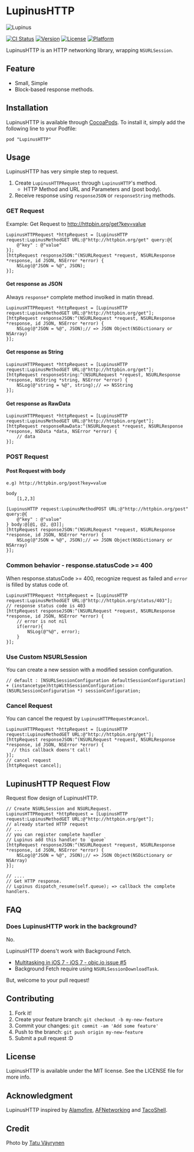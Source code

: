 # LupinusHTTP

![Lupinus](http://monosnap.com/image/pg8v9Wa1IkBbjB9jUioE0YABMe8C41.png)

[![CI Status](http://img.shields.io/travis/azu/LupinusHTTP.svg?style=flat)](https://travis-ci.org/azu/LupinusHTTP)
[![Version](https://img.shields.io/cocoapods/v/LupinusHTTP.svg?style=flat)](http://cocoadocs.org/docsets/LupinusHTTP)
[![License](https://img.shields.io/cocoapods/l/LupinusHTTP.svg?style=flat)](http://cocoadocs.org/docsets/LupinusHTTP)
[![Platform](https://img.shields.io/cocoapods/p/LupinusHTTP.svg?style=flat)](http://cocoadocs.org/docsets/LupinusHTTP)

LupinusHTTP is an HTTP networking library, wrapping `NSURLSession`.

## Feature

- Small, Simple
- Block-based response methods.

## Installation

LupinusHTTP is available through [CocoaPods](http://cocoapods.org). To install
it, simply add the following line to your Podfile:

    pod "LupinusHTTP"

## Usage

LupinusHTTP has very simple step to request.

1. Create `LupinusHTTPRequest` through `LupinusHTTP`'s method.
    * HTTP Method and URL and Parameters and (post body).
2. Receive response using `responseJSON` or `responseString` methods.


### GET Request

Example: Get Request to http://httpbin.org/get?key=value

```objc
LupinusHTTPRequest *httpRequest = [LupinusHTTP request:LupinusMethodGET URL:@"http://httpbin.org/get" query:@{
    @"key" : @"value"
}];
[httpRequest responseJSON:^(NSURLRequest *request, NSURLResponse *response, id JSON, NSError *error) {
    NSLog(@"JSON = %@", JSON);
}];
```

#### Get response as JSON

Always `response*` complete method involked in matin thread.

```objc
LupinusHTTPRequest *httpRequest = [LupinusHTTP request:LupinusMethodGET URL:@"http://httpbin.org/get"];
[httpRequest responseJSON:^(NSURLRequest *request, NSURLResponse *response, id JSON, NSError *error) {
    NSLog(@"JSON = %@", JSON);// => JSON Object(NSDictionary or NSArray)
}];
```

#### Get response as String

```objc
LupinusHTTPRequest *httpRequest = [LupinusHTTP request:LupinusMethodGET URL:@"http://httpbin.org/get"];
[httpRequest responseString:^(NSURLRequest *request, NSURLResponse *response, NSString *string, NSError *error) {
    NSLog(@"string = %@", string);// => NSString
}];
```


#### Get response as RawData

```objc
LupinusHTTPRequest *httpRequest = [LupinusHTTP request:LupinusMethodGET URL:@"http://httpbin.org/get"];
[httpRequest responseRawData:^(NSURLRequest *request, NSURLResponse *response, NSData *data, NSError *error) {
    // data
}];
```

### POST Request

#### Post Request with body

    e.g) http://httpbin.org/post?key=value

    body
        [1,2,3]


```objc
[LupinusHTTP request:LupinusMethodPOST URL:@"http://httpbin.org/post" query:@{
    @"key" : @"value"
} body:@[@1, @2, @3]];
[httpRequest responseJSON:^(NSURLRequest *request, NSURLResponse *response, id JSON, NSError *error) {
    NSLog(@"JSON = %@", JSON);// => JSON Object(NSDictionary or NSArray)
}];
```

### Common behavior - response.statusCode >= 400

When response.statusCode >= 400, recognize request as failed and `error` is filled by  status code of.

```objc
LupinusHTTPRequest *httpRequest = [LupinusHTTP request:LupinusMethodGET URL:@"http://httpbin.org/status/403"];
// response status code is 403
[httpRequest responseJSON:^(NSURLRequest *request, NSURLResponse *response, id JSON, NSError *error) {
    // error is not nil
    if(error){
        NSLog(@"%@", error);
    }
}];
```

### Use Custom NSURLSession

You can create a new session with a modified session configuration.

```objc
// default : [NSURLSessionConfiguration defaultSessionConfiguration]
+ (instancetype)httpWithSessionConfiguration:(NSURLSessionConfiguration *) sessionConfiguration;
```

### Cancel Request

You can cancel the request by `LupinusHTTPRequest#cancel`.

```objc
LupinusHTTPRequest *httpRequest = [LupinusHTTP request:LupinusMethodGET URL:@"http://httpbin.org/get"];
[httpRequest responseJSON:^(NSURLRequest *request, NSURLResponse *response, id JSON, NSError *error) {
  // this callback doens't call!
}];
// cancel request
[httpRequest cancel];
```

## LupinusHTTP Request Flow

Request flow design of LupinusHTTP.

```objc
// Create NSURLSession and NSURLRequest.
LupinusHTTPRequest *httpRequest = [LupinusHTTP request:LupinusMethodGET URL:@"http://httpbin.org/get"];
// already started HTTP request
// ...
// you can register complete handler
// Lupinus add this handler to `queue`
[httpRequest responseJSON:^(NSURLRequest *request, NSURLResponse *response, id JSON, NSError *error) {
    NSLog(@"JSON = %@", JSON);// => JSON Object(NSDictionary or NSArray)
}];

// ....
// Get HTTP response.
// Lupinus dispatch_resume(self.queue); => callback the complete handlers.
```

## FAQ

### Does LupinusHTTP work in the background?

No.

LupinusHTTP doens't work with Background Fetch.

- [Multitasking in iOS 7 - iOS 7 - objc.io issue #5](http://www.objc.io/issue-5/multitasking.html "Multitasking in iOS 7 - iOS 7 - objc.io issue #5")
- Background Fetch require using `NSURLSessionDownloadTask`.

But, welcome to your pull request!


## Contributing

1. Fork it!
2. Create your feature branch: `git checkout -b my-new-feature`
3. Commit your changes: `git commit -am 'Add some feature'`
4. Push to the branch: `git push origin my-new-feature`
5. Submit a pull request :D


## License

LupinusHTTP is available under the MIT license. See the LICENSE file for more info.

## Acknowledgment

LupinusHTTP inspired by [Alamofire](https://github.com/Alamofire/Alamofire "Alamofire"), [AFNetworking](https://github.com/AFNetworking/AFNetworking "AFNetworking") and [TacoShell](https://github.com/BurritoKit/TacoShell "TacoShell").

## Credit

Photo by <a href="http://500px.com/photo/76029573" target="_blank">Tatu Väyrynen</a>
